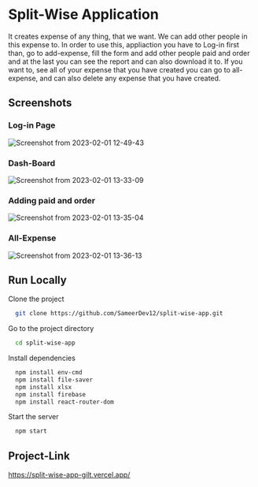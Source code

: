 
# Split-Wise Application

It creates expense of any thing, that we want.
We can add other people in this expense to.
In order to use this, appliaction you have to Log-in first than, go to add-expense, fill the form and add other people paid and order and at the last you can see the report and can also download it to.
If you want to, see all of your expense that you have created you can go to all-expense, and can also delete any expense that you have created.

## Screenshots
### Log-in Page
![Screenshot from 2023-02-01 12-49-43](https://user-images.githubusercontent.com/119922388/215986324-94c039e4-2d6d-4516-81cb-df7956f60682.png)

### Dash-Board
![Screenshot from 2023-02-01 13-33-09](https://user-images.githubusercontent.com/119922388/215991387-49d6b582-11b5-49b7-910e-5873169d46a6.png)

### Adding paid and order
![Screenshot from 2023-02-01 13-35-04](https://user-images.githubusercontent.com/119922388/215991702-befbd801-6d97-4b2b-98fd-c31c4ce7f8f7.png)

### All-Expense
![Screenshot from 2023-02-01 13-36-13](https://user-images.githubusercontent.com/119922388/215991961-55197dc1-2dae-4a41-b1d2-52709cda9291.png)
## Run Locally

Clone the project

```bash
  git clone https://github.com/SameerDev12/split-wise-app.git
```

Go to the project directory

```bash
  cd split-wise-app
```

Install dependencies

```bash
  npm install env-cmd
  npm install file-saver
  npm install xlsx
  npm install firebase
  npm install react-router-dom
```

Start the server

```bash
  npm start
```


## Project-Link

https://split-wise-app-gilt.vercel.app/